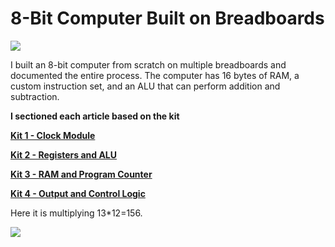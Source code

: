 # 8-Bit Computer Built on Breadboards

<img src="../images/bdck4/final-computer.webp">

I built an 8-bit computer from scratch on multiple breadboards and documented the entire process. The computer has 16 bytes of RAM, a custom instruction set, and an ALU that can perform addition and subtraction.

**I sectioned each article based on the kit**

**[Kit 1 - Clock Module](../blog/bdck1.html)**

**[Kit 2 - Registers and ALU](../blog/bdck2.html)**

**[Kit 3 - RAM and Program Counter](../blog/bdck3.html)**

**[Kit 4 - Output and Control Logic](../blog/bdck4.html)**

Here it is multiplying 13*12=156.

<img src="../images/bdck4/multiply.gif">